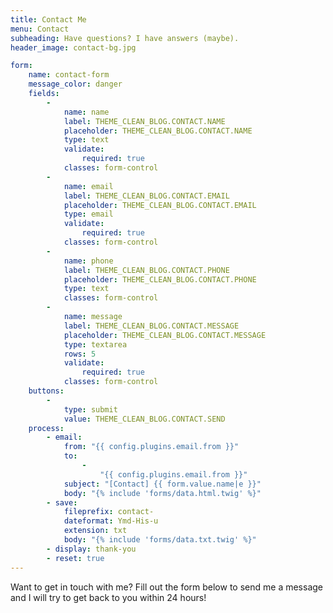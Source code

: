 ```yaml
---
title: Contact Me
menu: Contact
subheading: Have questions? I have answers (maybe).
header_image: contact-bg.jpg

form:
    name: contact-form
    message_color: danger
    fields:
        -
            name: name
            label: THEME_CLEAN_BLOG.CONTACT.NAME
            placeholder: THEME_CLEAN_BLOG.CONTACT.NAME
            type: text
            validate:
                required: true
            classes: form-control
        -
            name: email
            label: THEME_CLEAN_BLOG.CONTACT.EMAIL
            placeholder: THEME_CLEAN_BLOG.CONTACT.EMAIL
            type: email
            validate:
                required: true
            classes: form-control
        -
            name: phone
            label: THEME_CLEAN_BLOG.CONTACT.PHONE
            placeholder: THEME_CLEAN_BLOG.CONTACT.PHONE
            type: text
            classes: form-control
        -
            name: message
            label: THEME_CLEAN_BLOG.CONTACT.MESSAGE
            placeholder: THEME_CLEAN_BLOG.CONTACT.MESSAGE
            type: textarea
            rows: 5
            validate:
                required: true
            classes: form-control
    buttons:
        -
            type: submit
            value: THEME_CLEAN_BLOG.CONTACT.SEND
    process:
        - email:
            from: "{{ config.plugins.email.from }}"
            to:
                -
                    "{{ config.plugins.email.from }}"
            subject: "[Contact] {{ form.value.name|e }}"
            body: "{% include 'forms/data.html.twig' %}"
        - save:
            fileprefix: contact-
            dateformat: Ymd-His-u
            extension: txt
            body: "{% include 'forms/data.txt.twig' %}"
        - display: thank-you
        - reset: true
---
```


Want to get in touch with me? Fill out the form below to send me a message and I will try to get back to you within 24 hours!
